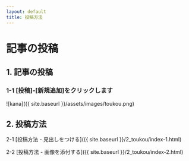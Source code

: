 ```yaml
---
layout: default
title: 投稿方法
---
```


# 記事の投稿

## 1. 記事の投稿

### 1-1 [投稿]-[新規追加]をクリックします

![kana]({{ site.baseurl }}/assets/images/toukou.png)

## 2. 投稿方法

2-1 [投稿方法 - 見出しをつける]({{ site.baseurl }}/2_toukou/index-1.html)

2-2 [投稿方法 - 画像を添付する]({{ site.baseurl }}/2_toukou/index-2.html)